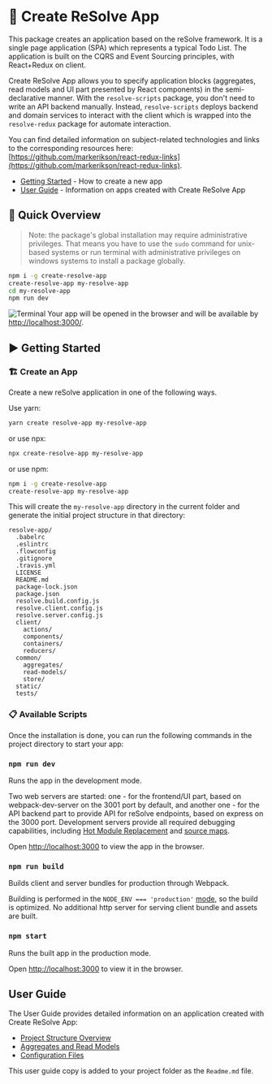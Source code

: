 
# **🚀 Create ReSolve App**
This package creates an application based on the reSolve framework. It is a single page application (SPA) which represents a typical Todo List. The application is built on the CQRS and Event Sourcing principles, with React+Redux on client.

Create ReSolve App allows you to specify application blocks (aggregates, read models and UI part presented by React components) in the semi-declarative manner. With the `resolve-scripts` package, you don't need to write an API backend manually. Instead, `resolve-scripts` deploys backend and domain services to interact with the client which is wrapped into the `resolve-redux` package for automate interaction.

You can find detailed information on subject-related technologies and links to the corresponding resources here: [https://github.com/markerikson/react-redux-links](https://github.com/markerikson/react-redux-links).

* [Getting Started](#️-getting-started) - How to create a new app
* [User Guide](#user-guide) - Information on apps created with Create ReSolve App

## **🔎 Quick Overview**
> Note: the package's global installation may require administrative privileges. That means you have to use the `sudo` command for unix-based systems or run terminal with administrative privileges on windows systems to install a package globally.

```bash
npm i -g create-resolve-app
create-resolve-app my-resolve-app
cd my-resolve-app
npm run dev
```
![Terminal](https://user-images.githubusercontent.com/15689049/29822549-8513584c-8cd4-11e7-8b65-b88fdad7e4d1.png)
Your app will be opened in the browser and will be available by [http://localhost:3000/](http://localhost:3000/).

## **▶️ Getting Started**
### 🏗 Create an App
Create a new reSolve application in one of the following ways.

Use yarn:  
```bash
yarn create resolve-app my-resolve-app
```
or use npx:  
```bash
npx create-resolve-app my-resolve-app
```
or use npm:  
```bash
npm i -g create-resolve-app
create-resolve-app my-resolve-app
```
This will create the `my-resolve-app` directory in the current folder and generate the initial project structure in that directory:
```
resolve-app/
  .babelrc
  .eslintrc
  .flowconfig
  .gitignore
  .travis.yml
  LICENSE
  README.md
  package-lock.json
  package.json
  resolve.build.config.js
  resolve.client.config.js
  resolve.server.config.js
  client/
    actions/
    components/
    containers/
    reducers/
  common/
    aggregates/
    read-models/
    store/
  static/
  tests/
```
### 📋 Available Scripts
Once the installation is done, you can run the following commands in the project directory to start your app:

### `npm run dev`
Runs the app in the development mode.

Two web servers are  started: one - for the frontend/UI part, based on webpack-dev-server on the 3001 port by default, and another one - for the API backend part to provide API for reSolve endpoints, based on express on the 3000 port. Development servers provide all required debugging capabilities, including [Hot Module Replacement](https://webpack.js.org/concepts/hot-module-replacement/) and [source maps](https://webpack.js.org/configuration/devtool/).

Open [http://localhost:3000](http://localhost:3000/) to view the app in the browser.

### `npm run build`
Builds client and server bundles for production through Webpack.

Building is performed in the `NODE_ENV === 'production'` [mode](https://webpack.js.org/guides/production/#node-environment-variable), so the build is optimized. No additional http server for serving client bundle and assets are  built.

### `npm start`
Runs the built app in the production mode.

Open [http://localhost:3000](http://localhost:3000/) to view it in the browser.

## **User Guide**
The User Guide provides detailed information on an application created with Create ReSolve App:
* [Project Structure Overview](https://github.com/reimagined/resolve/tree/master/packages/resolve-scripts/src/template#️-project-structure-overview)
* [Aggregates and Read Models](https://github.com/reimagined/resolve/tree/master/packages/resolve-scripts/src/template#️-aggregates-and-read-models)
* [Configuration Files](https://github.com/reimagined/resolve/tree/master/packages/resolve-scripts/src/template#-configuration-files)

This user guide copy is added to your project folder as the `Readme.md` file.
